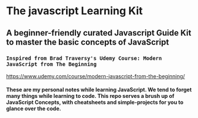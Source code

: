 # The javascript Learning Kit

## A beginner-friendly curated Javascript Guide Kit to master the basic concepts of JavaScript

### `Inspired from Brad Traversy's Udemy Course: Modern JavaScript from The Beginning`

https://www.udemy.com/course/modern-javascript-from-the-beginning/

#### These are my personal notes while learning JavaScript. We tend to forget many things while learning to code. This repo serves a brush up of JavaScript Concepts, with cheatsheets and simple-projects for you to glance over the code.